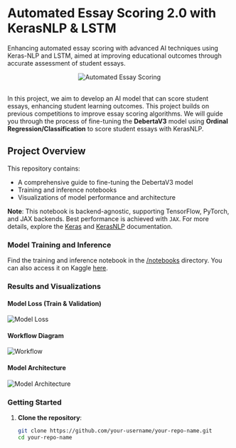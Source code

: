 # Automated Essay Scoring 2.0 with KerasNLP & LSTM
Enhancing automated essay scoring with advanced AI techniques using Keras-NLP and LSTM, aimed at improving educational outcomes through accurate assessment of student essays.</br>


<div align="center">
    <img src="https://i.ibb.co/BrZf1MC/AESv2.jpg" alt="Automated Essay Scoring">
</div></br>

In this project, we aim to develop an AI model that can score student essays, enhancing student learning outcomes. This project builds on previous competitions to improve essay scoring algorithms. We will guide you through the process of fine-tuning the **DebertaV3** model using **Ordinal Regression/Classification** to score student essays with KerasNLP.

## Project Overview

This repository contains:

- A comprehensive guide to fine-tuning the DebertaV3 model
- Training and inference notebooks
- Visualizations of model performance and architecture

**Note**: This notebook is backend-agnostic, supporting TensorFlow, PyTorch, and JAX backends. Best performance is achieved with `JAX`. For more details, explore the [Keras](https://keras.io/keras_3/) and [KerasNLP](https://keras.io/keras_nlp/) documentation.

### Model Training and Inference

Find the training and inference notebook in the [/notebooks](./notebooks) directory. You can also access it on Kaggle [here](https://www.kaggle.com/code/awsaf49/aes-2-0-kerasnlp-starter).

### Results and Visualizations

#### Model Loss (Train & Validation)

![Model Loss](results/loss_plot.png)

#### Workflow Diagram

![Workflow](results/workflow_diagram.png)

#### Model Architecture

![Model Architecture](results/model_architecture.png)

### Getting Started

1. **Clone the repository**:
   ```bash
   git clone https://github.com/your-username/your-repo-name.git
   cd your-repo-name

